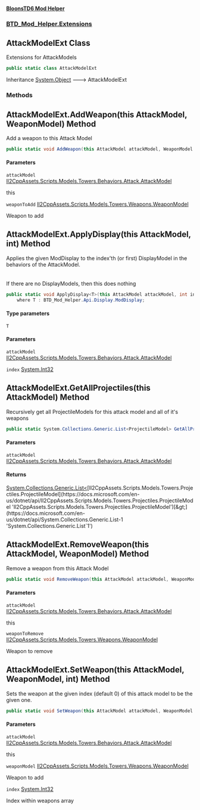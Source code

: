 #### [BloonsTD6 Mod Helper](README.md 'README')
### [BTD_Mod_Helper.Extensions](README.md#BTD_Mod_Helper.Extensions 'BTD_Mod_Helper.Extensions')

## AttackModelExt Class

Extensions for AttackModels

```csharp
public static class AttackModelExt
```

Inheritance [System.Object](https://docs.microsoft.com/en-us/dotnet/api/System.Object 'System.Object') &#129106; AttackModelExt
### Methods

<a name='BTD_Mod_Helper.Extensions.AttackModelExt.AddWeapon(thisAttackModel,WeaponModel)'></a>

## AttackModelExt.AddWeapon(this AttackModel, WeaponModel) Method

Add a weapon to this Attack Model

```csharp
public static void AddWeapon(this AttackModel attackModel, WeaponModel weaponToAdd);
```
#### Parameters

<a name='BTD_Mod_Helper.Extensions.AttackModelExt.AddWeapon(thisAttackModel,WeaponModel).attackModel'></a>

`attackModel` [Il2CppAssets.Scripts.Models.Towers.Behaviors.Attack.AttackModel](https://docs.microsoft.com/en-us/dotnet/api/Il2CppAssets.Scripts.Models.Towers.Behaviors.Attack.AttackModel 'Il2CppAssets.Scripts.Models.Towers.Behaviors.Attack.AttackModel')

this

<a name='BTD_Mod_Helper.Extensions.AttackModelExt.AddWeapon(thisAttackModel,WeaponModel).weaponToAdd'></a>

`weaponToAdd` [Il2CppAssets.Scripts.Models.Towers.Weapons.WeaponModel](https://docs.microsoft.com/en-us/dotnet/api/Il2CppAssets.Scripts.Models.Towers.Weapons.WeaponModel 'Il2CppAssets.Scripts.Models.Towers.Weapons.WeaponModel')

Weapon to add

<a name='BTD_Mod_Helper.Extensions.AttackModelExt.ApplyDisplay_T_(thisAttackModel,int)'></a>

## AttackModelExt.ApplyDisplay<T>(this AttackModel, int) Method

Applies the given ModDisplay to the index'th (or first) DisplayModel in the behaviors of the AttackModel.  
<br/>  
If there are no DisplayModels, then this does nothing

```csharp
public static void ApplyDisplay<T>(this AttackModel attackModel, int index=0)
    where T : BTD_Mod_Helper.Api.Display.ModDisplay;
```
#### Type parameters

<a name='BTD_Mod_Helper.Extensions.AttackModelExt.ApplyDisplay_T_(thisAttackModel,int).T'></a>

`T`
#### Parameters

<a name='BTD_Mod_Helper.Extensions.AttackModelExt.ApplyDisplay_T_(thisAttackModel,int).attackModel'></a>

`attackModel` [Il2CppAssets.Scripts.Models.Towers.Behaviors.Attack.AttackModel](https://docs.microsoft.com/en-us/dotnet/api/Il2CppAssets.Scripts.Models.Towers.Behaviors.Attack.AttackModel 'Il2CppAssets.Scripts.Models.Towers.Behaviors.Attack.AttackModel')

<a name='BTD_Mod_Helper.Extensions.AttackModelExt.ApplyDisplay_T_(thisAttackModel,int).index'></a>

`index` [System.Int32](https://docs.microsoft.com/en-us/dotnet/api/System.Int32 'System.Int32')

<a name='BTD_Mod_Helper.Extensions.AttackModelExt.GetAllProjectiles(thisAttackModel)'></a>

## AttackModelExt.GetAllProjectiles(this AttackModel) Method

Recursively get all ProjectileModels for this attack model and all of it's weapons

```csharp
public static System.Collections.Generic.List<ProjectileModel> GetAllProjectiles(this AttackModel attackModel);
```
#### Parameters

<a name='BTD_Mod_Helper.Extensions.AttackModelExt.GetAllProjectiles(thisAttackModel).attackModel'></a>

`attackModel` [Il2CppAssets.Scripts.Models.Towers.Behaviors.Attack.AttackModel](https://docs.microsoft.com/en-us/dotnet/api/Il2CppAssets.Scripts.Models.Towers.Behaviors.Attack.AttackModel 'Il2CppAssets.Scripts.Models.Towers.Behaviors.Attack.AttackModel')

#### Returns
[System.Collections.Generic.List&lt;](https://docs.microsoft.com/en-us/dotnet/api/System.Collections.Generic.List-1 'System.Collections.Generic.List`1')[Il2CppAssets.Scripts.Models.Towers.Projectiles.ProjectileModel](https://docs.microsoft.com/en-us/dotnet/api/Il2CppAssets.Scripts.Models.Towers.Projectiles.ProjectileModel 'Il2CppAssets.Scripts.Models.Towers.Projectiles.ProjectileModel')[&gt;](https://docs.microsoft.com/en-us/dotnet/api/System.Collections.Generic.List-1 'System.Collections.Generic.List`1')

<a name='BTD_Mod_Helper.Extensions.AttackModelExt.RemoveWeapon(thisAttackModel,WeaponModel)'></a>

## AttackModelExt.RemoveWeapon(this AttackModel, WeaponModel) Method

Remove a weapon from this Attack Model

```csharp
public static void RemoveWeapon(this AttackModel attackModel, WeaponModel weaponToRemove);
```
#### Parameters

<a name='BTD_Mod_Helper.Extensions.AttackModelExt.RemoveWeapon(thisAttackModel,WeaponModel).attackModel'></a>

`attackModel` [Il2CppAssets.Scripts.Models.Towers.Behaviors.Attack.AttackModel](https://docs.microsoft.com/en-us/dotnet/api/Il2CppAssets.Scripts.Models.Towers.Behaviors.Attack.AttackModel 'Il2CppAssets.Scripts.Models.Towers.Behaviors.Attack.AttackModel')

this

<a name='BTD_Mod_Helper.Extensions.AttackModelExt.RemoveWeapon(thisAttackModel,WeaponModel).weaponToRemove'></a>

`weaponToRemove` [Il2CppAssets.Scripts.Models.Towers.Weapons.WeaponModel](https://docs.microsoft.com/en-us/dotnet/api/Il2CppAssets.Scripts.Models.Towers.Weapons.WeaponModel 'Il2CppAssets.Scripts.Models.Towers.Weapons.WeaponModel')

Weapon to remove

<a name='BTD_Mod_Helper.Extensions.AttackModelExt.SetWeapon(thisAttackModel,WeaponModel,int)'></a>

## AttackModelExt.SetWeapon(this AttackModel, WeaponModel, int) Method

Sets the weapon at the given index (default 0) of this attack model to be the given one.

```csharp
public static void SetWeapon(this AttackModel attackModel, WeaponModel weaponModel, int index=0);
```
#### Parameters

<a name='BTD_Mod_Helper.Extensions.AttackModelExt.SetWeapon(thisAttackModel,WeaponModel,int).attackModel'></a>

`attackModel` [Il2CppAssets.Scripts.Models.Towers.Behaviors.Attack.AttackModel](https://docs.microsoft.com/en-us/dotnet/api/Il2CppAssets.Scripts.Models.Towers.Behaviors.Attack.AttackModel 'Il2CppAssets.Scripts.Models.Towers.Behaviors.Attack.AttackModel')

this

<a name='BTD_Mod_Helper.Extensions.AttackModelExt.SetWeapon(thisAttackModel,WeaponModel,int).weaponModel'></a>

`weaponModel` [Il2CppAssets.Scripts.Models.Towers.Weapons.WeaponModel](https://docs.microsoft.com/en-us/dotnet/api/Il2CppAssets.Scripts.Models.Towers.Weapons.WeaponModel 'Il2CppAssets.Scripts.Models.Towers.Weapons.WeaponModel')

Weapon to add

<a name='BTD_Mod_Helper.Extensions.AttackModelExt.SetWeapon(thisAttackModel,WeaponModel,int).index'></a>

`index` [System.Int32](https://docs.microsoft.com/en-us/dotnet/api/System.Int32 'System.Int32')

Index within weapons array